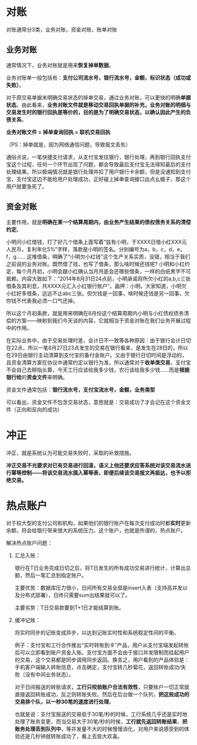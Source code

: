# 对账

对账通常分3类，业务对账，资金对账，账单对账

## 业务对账

通常情况下，业务对账就是用来**恢复掉单数据**。

业务对账单一般包括有：**支付公司流水号，银行流水号，金额，标识状态（成功或失败）**。

对于原交易单据未明确交易状态的掉单交易，通过业务对账，可以更快的明确**单据状态**。由此看来，**业务对账文件就是移动交易回执单据的补充，业务对账的明细与交易发生时的银行回执是等价的，目的是为了明确交易状态，以确认因此产生的负债关系**。

**业务对账文件 = 掉单查询回执 = 联机交易回执**

（PS：掉单就是，因为网络通信问题，导致报文丢失）

通俗点说，一笔快捷支付请求，从支付宝发往银行，银行处理，再到银行回执支付宝这个过程，任何一个环节出现了问题，都会导致最后支付宝无法得知最后的支付处理结果。所以极端情况就是银行处理并扣了用户银行卡余额，但是没通知到支付宝，支付宝这边不能给用户处理成功，正好碰上掉单查询接口出点幺蛾子，那这个用户就要急死了。

## 资金对账

主要作用，就是**明确在某一个结算周期内，由业务产生结果的债权债务关系的清偿约定**。

小明问小红借钱，打了好几个借条上面写着“兹有小明，于XXXX日借小红XXX元人民币，复利年化5%”字样，落款是小明的签名。分别编号为a，b，c，d，e，f，g…… 这堆借条，明确了“小明欠小红钱”这个生产关系实质，没错，相当于我们之前说的业务对账。既然借了钱，也写了借条，那么啥时候还钱呢? 小明和小红约定，每个月月初，小明会跟小红确认当月月底会还哪些借条，一样的白纸黑字不可抵赖。内容大致如下：“2014年8月31日24点前，小明承诺将所欠小红的a,b,c三张借条及其利息，共XXXX元汇入小红银行账户”。画押：小明。大家知道，小明欠小红好多借条，远远不止abc三张。但欠钱是一回事，啥时候还钱是另一回事，欠你钱不代表我必须一口气还掉。

所以这个月初条款，就是用来明确在8月份这个结算周期内小明与小红债权债务清偿的方案——映射到我们今天谈的内容，它就相当于资金对账在我们业务开展过程中的作用。

在实际业务中，由于交易处理时差，会计日不一致等各种原因：由于银行会计日切在22点，所以一笔8月27日23点发生的交易在银行看来，是发生在28日的，所以在29日由银行主动清算到支付宝的备付金账户。又由于银行日切时间是浮动的，且资金清算方案在协议中通常约定以银行为准，所以通常对于**收单类交易**，支付宝不会自己去掰指头算，今天工行应该给我多少钱，农行该给我多少钱……而是**根据银行给**的**资金文件**来明确。

资金文件通常包括：**银行流水号，支付宝流水号，金额，业务类型**

可以看出，资金文件不包含交易状态，意思就是：交易成功了才会记在这个资金文件（正向和反向的成功）

# 冲正

冲正，就是系统认为可能交易失败时，采取的补救措施。

**冲正交易不光要求对已有交易进行回滚，语义上他还要求应答系统对该交易流水进行幂等控制——将该交易流水插入幂等表，即便后续该交易报文再抵达，也予以拒绝交易。**

# 热点账户

对于较大型的支付公司和机构，如果他们的银行账户在每次支付成功时都**实时**更新余额，将会给银行带来很大的系统压力。这个账户，也就是所谓的，热点账户。

解决热点账户问题：

1. 汇总入账：

   银行在T日业务完成日切之后，将T日发生的所有成功交易进行统计，计算出总额，然后一笔汇总到指定账户。

   主要优势：数据库压力很小，日间所有交易全部是insert入表（支持高并发以及分布式部署），日终只需要sum出结果就可以了。

   主要劣势：T日交易款要到T+1日才能结算到账。

2. 缓冲记账：

   将实时同步的记账变成异步，以达到记账实时性和系统稳定性间的平衡。

   例子：支付宝和工行合作推出“实时转账到卡”产品，用户从支付宝端发起转账后可以立即看到账户资金入账。支付宝方面不会由于接口并发限制而挂起用户的交易，这个交易都是同步调用同步返回。换言之，用户看到的产品体验是：手机客户端输入转账信息，点击确定，支付宝转几秒菊花，返回转账成功/失败（没有中间业务状态）。

   对于日间报送的转账请求，**工行只校验账户合法有效性**，只要账户一切正常就直接返回转账成功，反之则转账失败。然后在后台做一个队列，**把这些成功的交易排个队，以一秒30笔的速度进行处理**。

   也就是说：支付宝报送的交易低于30笔/秒的时候，工行系统几乎还是实时地处理了账务变更，而当交易大于30笔/秒的时候，**工行就先返回转账结果**，**把账务处理丢到队列中**，等并发量不大的时候慢慢消化，对用户来说感受到的体验还是几秒钟就转账成功了，看上去皆大欢喜。









